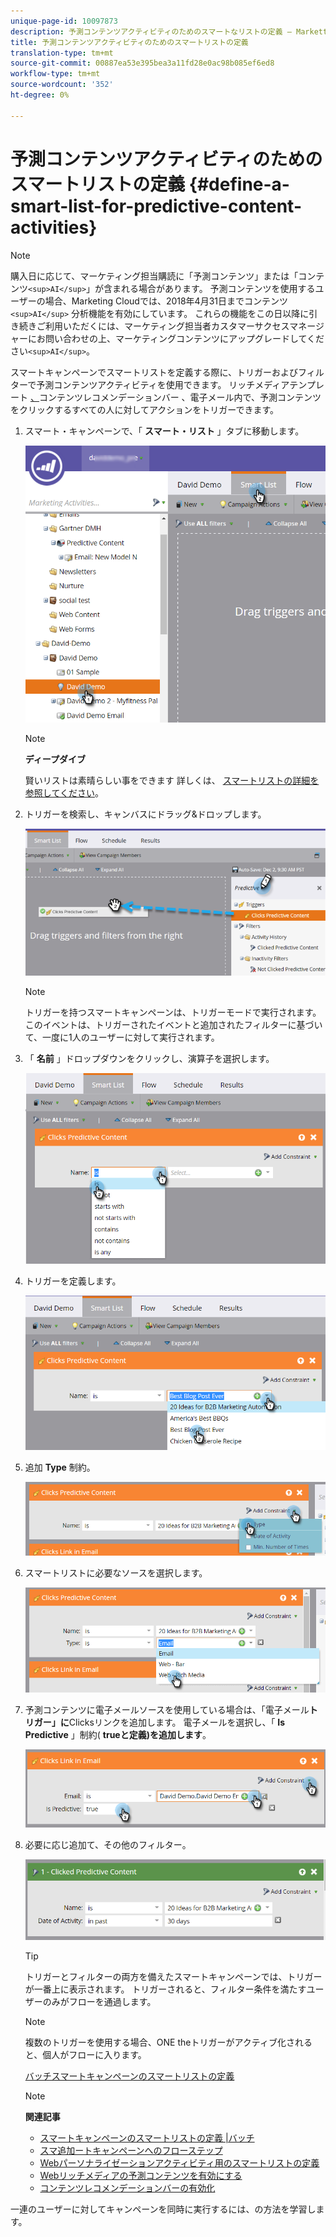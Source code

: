 ```yaml
---
unique-page-id: 10097873
description: 予測コンテンツアクティビティのためのスマートなリストの定義 — Marketto Docs — 製品ドキュメント
title: 予測コンテンツアクティビティのためのスマートリストの定義
translation-type: tm+mt
source-git-commit: 00887ea53e395bea3a11fd28e0ac98b085ef6ed8
workflow-type: tm+mt
source-wordcount: '352'
ht-degree: 0%

---
```



# 予測コンテンツアクティビティのためのスマートリストの定義 {#define-a-smart-list-for-predictive-content-activities}

>[!NOTE]
>
>購入日に応じて、マーケティング担当購読に「予測コンテンツ」または「コンテンツ`<sup>AI</sup>`」が含まれる場合があります。 予測コンテンツを使用するユーザーの場合、Marketing Cloudでは、2018年4月31日までコンテンツ`<sup>AI</sup>` 分析機能を有効にしています。 これらの機能をこの日以降に引き続きご利用いただくには、マーケティング担当者カスタマーサクセスマネージャーにお問い合わせの上、マーケティングコンテンツにアップグレードしてください`<sup>AI</sup>`。

スマートキャンペーンでスマートリストを定義する際に、トリガーおよびフィルターで予測コンテンツアクティビティを使用できます。 リッチメディアテンプレート [、](enabling-predictive-content/enable-predictive-content-for-web-rich-media.md)コンテンツレコメンデーションバー [](enabling-predictive-content/enable-the-content-recommendation-bar.md)、電子メール内で、予測コンテンツをクリックするすべての人に対してアクションをトリガーできます。

1. スマート・キャンペーンで、「 **スマート・リスト** 」タブに移動します。

   ![](assets/smart-list-1.png)

   >[!NOTE]
   >
   >**ディープダイブ**
   >
   >
   >賢いリストは素晴らしい事をできます 詳しくは、 [スマートリストの詳細を参照してください](../../product-docs/core-marketo-concepts/smart-campaigns/understanding-smart-campaigns.md)。

1. トリガーを検索し、キャンバスにドラッグ&amp;ドロップします。

   ![](assets/smart-list-drag-trigger-hands.png)

   >[!NOTE]
   >
   >トリガーを持つスマートキャンペーンは、トリガーモードで実行されます。 このイベントは、トリガーされたイベントと追加されたフィルターに基づいて、一度に1人のユーザーに対して実行されます。

1. 「 **名前** 」ドロップダウンをクリックし、演算子を選択します。

   ![](assets/smart-list-dropdown-hands.png)

1. トリガーを定義します。

   ![](assets/smart-lislt-select-content-hands.png)

1. 追加 **Type** 制約。

   ![](assets/clicks-predictive-content-add-constraint-hands.png)

1. スマートリストに必要なソースを選択します。

   ![](assets/pc-add-constraint.png)

1. 予測コンテンツに電子メールソースを使用している場合は、「電子メール**トリガー」に**Clicksリンクを追加します。 電子メールを選択し、「 **Is Predictive** 」制約( **trueと定義)を追加します**。

   ![](assets/clicks-link-in-email-trigger-hands.png)

1. 必要に応じ追加て、その他のフィルター。

   ![](assets/clicked-predictive-content-filter.png)

   >[!TIP]
   >
   >トリガーとフィルターの両方を備えたスマートキャンペーンでは、トリガーが一番上に表示されます。 トリガーされると、フィルター条件を満たすユーザーのみがフローを通過します。

   >[!NOTE]
   >
   >複数のトリガーを使用する場合、ONE theトリガーがアクティブ化されると、個人がフローに入ります。

   [バッチスマートキャンペーンのスマートリストの定義](../../product-docs/core-marketo-concepts/smart-campaigns/creating-a-smart-campaign/define-smart-list-for-smart-campaign-batch.md)

   >[!NOTE]
   >
   >**関連記事**
   >
   >    
   >    
   >    * [スマートキャンペーンのスマートリストの定義 |バッチ](../../product-docs/core-marketo-concepts/smart-campaigns/creating-a-smart-campaign/define-smart-list-for-smart-campaign-batch.md)
   >    * [スマ追加ートキャンペーンへのフローステップ](../../product-docs/core-marketo-concepts/smart-campaigns/flow-actions/add-a-flow-step-to-a-smart-campaign.md)
   >    * [Webパーソナライゼーションアクティビティ用のスマートリストの定義](../../product-docs/web-personalization/working-with-web-campaigns/define-a-smart-list-for-web-personalization-activities.md)
   >    * [Webリッチメディアの予測コンテンツを有効にする](enabling-predictive-content/enable-predictive-content-for-web-rich-media.md)
   >    * [コンテンツレコメンデーションバーの有効化](enabling-predictive-content/enable-the-content-recommendation-bar.md)


一連のユーザーに対してキャンペーンを同時に実行するには、の方法を学習します。